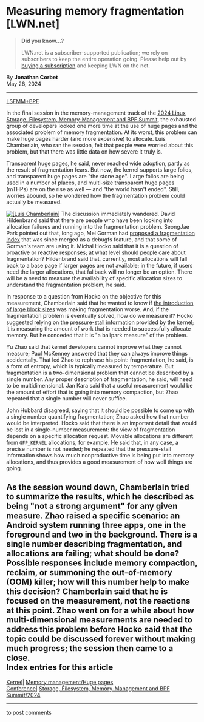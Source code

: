 # Measuring memory fragmentation [LWN.net]

> **Did you know...?**
> 
> LWN.net is a subscriber-supported publication; we rely on subscribers to keep the entire operation going. Please help out by [buying a subscription](/Promo/nst-nag4/subscribe) and keeping LWN on the net. 

By **Jonathan Corbet**  
May 28, 2024 

* * *

[LSFMM+BPF](/Articles/lsfmmbpf2024/)

In the final session in the memory-management track of the [2024 Linux Storage, Filesystem, Memory-Management and BPF Summit](https://events.linuxfoundation.org/lsfmmbpf/), the exhausted group of developers looked one more time at the use of huge pages and the associated problem of memory fragmentation. At its worst, this problem can make huge pages harder (and more expensive) to allocate. Luis Chamberlain, who ran the session, felt that people were worried about this problem, but that there was little data on how severe it truly is. 

Transparent huge pages, he said, never reached wide adoption, partly as the result of fragmentation fears. But now, the kernel supports large folios, and transparent huge pages are "the stone age". Large folios are being used in a number of places, and multi-size transparent huge pages (mTHPs) are on the rise as well — and "the world hasn't ended". Still, worries abound, so he wondered how the fragmentation problem could actually be measured. 

[![\[Luis
Chamberlain\]](https://static.lwn.net/images/conf/2024/lsfmm/LuisChamberlain-sm.png)](/Articles/974948/) The discussion immediately wandered. David Hildenbrand said that there are people who have been looking into allocation failures and running into the fragmentation problem. SeongJae Park pointed out that, long ago, Mel Gorman had [proposed a fragmentation index](https://lore.kernel.org/lkml/1268412087-13536-7-git-send-email-mel@csn.ul.ie/) that was since merged as a debugfs feature, and that some of Gorman's team are using it. Michal Hocko said that it is a question of proactive or reactive responses; at what level should people care about fragmentation? Hildenbrand said that, currently, most allocations will fall back to a base page if larger pages are not available; in the future, if users need the larger allocations, that fallback will no longer be an option. There will be a need to measure the availability of specific allocation sizes to understand the fragmentation problem, he said. 

In response to a question from Hocko on the objective for this measurement, Chamberlain said that he wanted to know if [the introduction of large block sizes](/Articles/974219/) was making fragmentation worse. And, if the fragmentation problem is eventually solved, how do we measure it? Hocko suggested relying on the [pressure-stall information](/Articles/759781/) provided by the kernel; it is measuring the amount of work that is needed to successfully allocate memory. But he conceded that it is "a ballpark measure" of the problem. 

Yu Zhao said that kernel developers cannot improve what they cannot measure; Paul McKenney answered that they can always improve things accidentally. That led Zhao to rephrase his point: fragmentation, he said, is a form of entropy, which is typically measured by temperature. But fragmentation is a two-dimensional problem that cannot be described by a single number. Any proper description of fragmentation, he said, will need to be multidimensional. Jan Kara said that a useful measurement would be the amount of effort that is going into memory compaction, but Zhao repeated that a single number will never suffice. 

John Hubbard disagreed, saying that it should be possible to come up with a single number quantifying fragmentation; Zhao asked how that number would be interpreted. Hocko said that there is an important detail that would be lost in a single-number measurement: the view of fragmentation depends on a specific allocation request. Movable allocations are different from `GFP_KERNEL` allocations, for example. He said that, in any case, a precise number is not needed; he repeated that the pressure-stall information shows how much nonproductive time is being put into memory allocations, and thus provides a good measurement of how well things are going. 

As the session wound down, Chamberlain tried to summarize the results, which he described as being "not a strong argument" for any given measure. Zhao raised a specific scenario: an Android system running three apps, one in the foreground and two in the background. There is a single number describing fragmentation, and allocations are failing; what should be done? Possible responses include memory compaction, reclaim, or summoning the out-of-memory (OOM) killer; how will this number help to make this decision? Chamberlain said that he is focused on the measurement, not the reactions at this point. Zhao went on for a while about how multi-dimensional measurements are needed to address this problem before Hocko said that the topic could be discussed forever without making much progress; the session then came to a close.  
Index entries for this article  
---  
[Kernel](/Kernel/Index)| [Memory management/Huge pages](/Kernel/Index#Memory_management-Huge_pages)  
[Conference](/Archives/ConferenceIndex/)| [Storage, Filesystem, Memory-Management and BPF Summit/2024](/Archives/ConferenceIndex/#Storage_Filesystem_Memory-Management_and_BPF_Summit-2024)  
  


* * *

to post comments 

